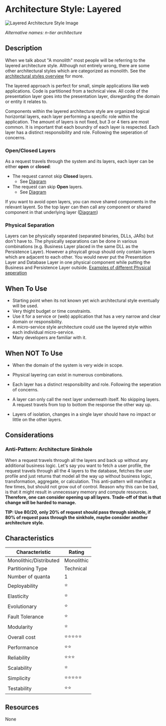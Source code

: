 # Architecture Style: Layered

![Layered Architecture Style Image](https://fundamentalsofsoftwarearchitecture.com/images/book/fosa_1001.png)

*Alternative names: n-tier architecture*

## Description

When we talk about "A monolith" most people will be referring to the layered architecture style. Although not entirely wrong, there are some other architectural styles which are categorized as monolith. See the [architectural styles overview](./readme.md) for more.

The layered approach is perfect for small, simple applications like web applications. Code is partitioned from a technical view. All code of the presentation layer goes into the presentation layer, disregarding the domain or entity it relates to.

Components within the layered architecture style are organized logical horizontal layers, each layer performing a specific role within the application. The amount of layers is not fixed, but 3 or 4 tiers are most common. It is important that each boundry of each layer is respected. Each layer has a distinct responsibility and role. Following the seperation of concerns.

### Open/Closed Layers

As a request travels through the system and its layers, each layer can be either **open** or **closed**:
* The request cannot skip **Closed** layers.
    * See [Diagram](https://fundamentalsofsoftwarearchitecture.com/images/book/fosa_1003.png)
* The request can skip **Open** layers.
    * See [Diagram](https://fundamentalsofsoftwarearchitecture.com/images/book/fosa_1005.png)

If you want to avoid open layers, you can move shared components in the relevant layent. So the top layer can then call any component or shared component in that underlying layer ([Diagram](https://fundamentalsofsoftwarearchitecture.com/images/book/fosa_1004.png))

### Physical Separation

Layers can be physically separated (separated binaries, DLLs, JARs) but don't have to. The physically separations can be done in various combinations (e.g. Business Layer placed in the same DLL as the Persistence Layer). However a phsyicall group should only contain layers which are adjacent to each other. You would never put the Presentation Layer and Database Layer in one physical component while putting the Business and Persistence Layer outside.
[Examples of different Physical seperation](https://fundamentalsofsoftwarearchitecture.com/images/book/fosa_1002.png)

## When To Use

* Starting point when its not known yet wich architectural style eventually will be used.
* Very thight budget or time constraints.
* Use it for a service or (web) application that has a very narrow and clear domain or responsibility.
* A micro-service style architecture could use the layered style within each individual micro-service.
* Many developers are familiar with it.

## When NOT To Use

* When the domain of the system is very wide in scope.

* Physical layering can exist in numerous combinations.
* Each layer has a distinct responsibility and role. Following the seperation of concerns.
* A layer can only call the next layer underneath itself. No skipping layers. A request travels from top to bottom the response the other way up.
* Layers of isolation, changes in a single layer should have no impact or little on the other layers.

## Considerations

### Anti-Pattern: Architecture Sinkhole

When a request travels through all the layers and back up without any additional business logic. Let's say you want to fetch a user profile, the request travels through all the 4 layers to the database, fetches the user profile and just returns that model all the way up without business logic, transformation, aggregate, or calculation. This anti-pattern will manifest a few times, but should not grow out of control. Reason why this can be bad, is that it might result in unnecessary memory and compute resources. **Therefore, one can consider opening up all layers. Trade-off of that is that change will be harded to manage.**

**TIP: Use 80/20, only 20% of request should pass through sinkhole, if 80% of request pass through the sinkhole, maybe consider another architecture style.**

## Characteristics

| Characteristic    | Rating       |
| ---               | ---          |
| Monolithic/Distributed | Monolithic    | 
| Partitioning Type | Technical    |
| Number of quanta  | 1            |
| Deployability     | ⭐           |
| Elasticity        | ⭐           |
| Evolutionary      | ⭐           |
| Fault Tolerance   | ⭐           |
| Modularity        | ⭐           |
| Overall cost      | ⭐⭐⭐⭐⭐ |
| Performance       | ⭐⭐        |
| Reliability       | ⭐⭐⭐      |
| Scalability       | ⭐           |
| Simplicity        | ⭐⭐⭐⭐⭐ |
| Testability       | ⭐⭐        |

## Resources

None